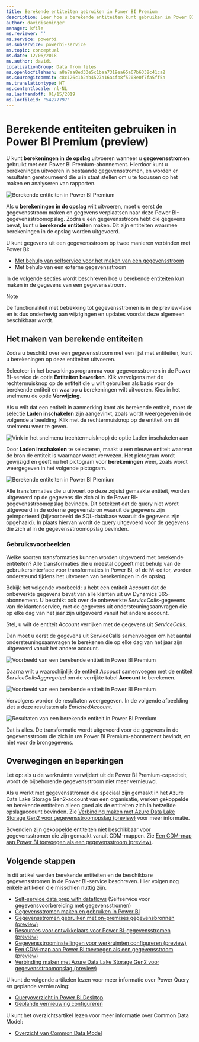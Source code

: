 ```yaml
---
title: Berekende entiteiten gebruiken in Power BI Premium
description: Leer hoe u berekende entiteiten kunt gebruiken in Power BI Premium
author: davidiseminger
manager: kfile
ms.reviewer: ''
ms.service: powerbi
ms.subservice: powerbi-service
ms.topic: conceptual
ms.date: 12/06/2018
ms.author: davidi
LocalizationGroup: Data from files
ms.openlocfilehash: a8a7aa8ed33e5c1baa7319ea65a67b6338c41ca2
ms.sourcegitcommit: c8c126c1b2ab4527a16a4fb8f5208e0f7fa5ff5a
ms.translationtype: HT
ms.contentlocale: nl-NL
ms.lasthandoff: 01/15/2019
ms.locfileid: "54277797"
---
```

# <a name="using-computed-entities-on-power-bi-premium-preview"></a>Berekende entiteiten gebruiken in Power BI Premium (preview)

U kunt **berekeningen in de opslag** uitvoeren wanneer u **gegevensstromen** gebruikt met een Power BI Premium-abonnement. Hierdoor kunt u berekeningen uitvoeren in bestaande gegevensstromen, en worden er resultaten geretourneerd die u in staat stellen om u te focussen op het maken en analyseren van rapporten. 

![Berekende entiteiten in Power BI Premium](media/service-dataflows-computed-entities-premium/computed-entities-premium_00.png)

Als u **berekeningen in de opslag** wilt uitvoeren, moet u eerst de gegevensstroom maken en gegevens verplaatsen naar deze Power BI-gegevensstroomopslag. Zodra u een gegevensstroom hebt die gegevens bevat, kunt u **berekende entiteiten** maken. Dit zijn entiteiten waarmee berekeningen in de opslag worden uitgevoerd. 

U kunt gegevens uit een gegevensstroom op twee manieren verbinden met Power BI:

* [Met behulp van selfservice voor het maken van een gegevensstroom](service-dataflows-create-use.md)
* Met behulp van een externe gegevensstroom

In de volgende secties wordt beschreven hoe u berekende entiteiten kun maken in de gegevens van een gegevensstroom.

> [!NOTE]
> De functionaliteit met betrekking tot gegevensstromen is in de preview-fase en is dus onderhevig aan wijzigingen en updates voordat deze algemeen beschikbaar wordt.


## <a name="how-to-create-computed-entities"></a>Het maken van berekende entiteiten 

Zodra u beschikt over een gegevensstroom met een lijst met entiteiten, kunt u berekeningen op deze entiteiten uitvoeren.

Selecteer in het bewerkingsprogramma voor gegevensstromen in de Power BI-service de optie **Entiteiten bewerken**. Klik vervolgens met de rechtermuisknop op de entiteit die u wilt gebruiken als basis voor de berekende entiteit en waarop u berekeningen wilt uitvoeren. Kies in het snelmenu de optie **Verwijzing**.

Als u wilt dat een entiteit in aanmerking komt als berekende entiteit, moet de selectie **Laden inschakelen** zijn aangevinkt, zoals wordt weergegeven in de volgende afbeelding. Klik met de rechtermuisknop op de entiteit om dit snelmenu weer te geven.

![Vink in het snelmenu (rechtermuisknop) de optie Laden inschakelen aan](media/service-dataflows-computed-entities-premium/computed-entities-premium_01.png)

Door **Laden inschakelen** te selecteren, maakt u een nieuwe entiteit waarvan de bron de entiteit is waarnaar wordt verwezen. Het pictogram wordt gewijzigd en geeft nu het pictogram voor **berekeningen** weer, zoals wordt weergegeven in het volgende pictogram.

![Berekende entiteiten in Power BI Premium](media/service-dataflows-computed-entities-premium/computed-entities-premium_00.png)

Alle transformaties die u uitvoert op deze zojuist gemaakte entiteit, worden uitgevoerd op de gegevens die zich al in de Power BI-gegevensstroomopslag bevinden. Dit betekent dat de query niet wordt uitgevoerd in de externe gegevensbron waaruit de gegevens zijn geïmporteerd (bijvoorbeeld de SQL-database waaruit de gegevens zijn opgehaald). In plaats hiervan wordt de query uitgevoerd voor de gegevens die zich al in de gegevensstroomopslag bevinden.

### <a name="example-use-cases"></a>Gebruiksvoorbeelden
Welke soorten transformaties kunnen worden uitgevoerd met berekende entiteiten? Alle transformaties die u meestal opgeeft met behulp van de gebruikersinterface voor transformaties in Power BI, of de M-editor, worden ondersteund tijdens het uitvoeren van berekeningen in de opslag. 

Bekijk het volgende voorbeeld: u hebt een entiteit *Account* dat de onbewerkte gegevens bevat van alle klanten uit uw Dynamics 365-abonnement. U beschikt ook over de onbewerkte *ServiceCalls*-gegevens van de klantenservice, met de gegevens uit ondersteuningsaanvragen die op elke dag van het jaar zijn uitgevoerd vanuit het andere account.

Stel, u wilt de entiteit *Account* verrijken met de gegevens uit *ServiceCalls*. 

Dan moet u eerst de gegevens uit ServiceCalls samenvoegen om het aantal ondersteuningsaanvragen te berekenen die op elke dag van het jaar zijn uitgevoerd vanuit het andere account. 

![Voorbeeld van een berekende entiteit in Power BI Premium](media/service-dataflows-computed-entities-premium/computed-entities-premium_02.png)

Daarna wilt u waarschijnlijk de entiteit *Account* samenvoegen met de entiteit *ServiceCallsAggregated* om de verrijkte tabel **Account** te berekenen.

![Voorbeeld van een berekende entiteit in Power BI Premium](media/service-dataflows-computed-entities-premium/computed-entities-premium_03.png)

Vervolgens worden de resultaten weergegeven. In de volgende afbeelding ziet u deze resultaten als *EnrichedAccount*.

![Resultaten van een berekende entiteit in Power BI Premium](media/service-dataflows-computed-entities-premium/computed-entities-premium_04.png)

Dat is alles. De transformatie wordt uitgevoerd voor de gegevens in de gegevensstroom die zich in uw Power BI Premium-abonnement bevindt, en niet voor de brongegevens.

## <a name="considerations-and-limitations"></a>Overwegingen en beperkingen

Let op: als u de werkruimte verwijdert uit de Power BI Premium-capaciteit, wordt de bijbehorende gegevensstroom niet meer vernieuwd. 

Als u werkt met gegevensstromen die speciaal zijn gemaakt in het Azure Data Lake Storage Gen2-account van een organisatie, werken gekoppelde en berekende entiteiten alleen goed als de entiteiten zich in hetzelfde opslagaccount bevinden. Zie [Verbinding maken met Azure Data Lake Storage Gen2 voor gegevensstroomopslag (preview)](service-dataflows-connect-azure-data-lake-storage-gen2.md) voor meer informatie.

Bovendien zijn gekoppelde entiteiten niet beschikbaar voor gegevensstromen die zijn gemaakt vanuit CDM-mappen. Zie [Een CDM-map aan Power BI toevoegen als een gegevensstroom (preview)](service-dataflows-add-cdm-folder.md).

## <a name="next-steps"></a>Volgende stappen

In dit artikel werden berekende entiteiten en de beschikbare gegevensstromen in de Power BI-service beschreven. Hier volgen nog enkele artikelen die misschien nuttig zijn.

* [Self-service data prep with dataflows](service-dataflows-overview.md) (Selfservice voor gegevensvoorbereiding met gegevensstromen)
* [Gegevensstromen maken en gebruiken in Power BI](service-dataflows-create-use.md)
* [Gegevensstromen gebruiken met on-premises gegevensbronnen (preview)](service-dataflows-on-premises-gateways.md)
* [Resources voor ontwikkelaars voor Power BI-gegevensstromen (preview)](service-dataflows-developer-resources.md)
* [Gegevensstroominstellingen voor werkruimten configureren (preview)](service-dataflows-configure-workspace-storage-settings.md)
* [Een CDM-map aan Power BI toevoegen als een gegevensstroom (preview)](service-dataflows-add-cdm-folder.md)
* [Verbinding maken met Azure Data Lake Storage Gen2 voor gegevensstroomopslag (preview)](service-dataflows-connect-azure-data-lake-storage-gen2.md)

U kunt de volgende artikelen lezen voor meer informatie over Power Query en geplande vernieuwing:
* [Queryoverzicht in Power BI Desktop](desktop-query-overview.md)
* [Geplande vernieuwing configureren](refresh-scheduled-refresh.md)

U kunt het overzichtsartikel lezen voor meer informatie over Common Data Model:
* [Overzicht van Common Data Model](https://docs.microsoft.com/powerapps/common-data-model/overview)

